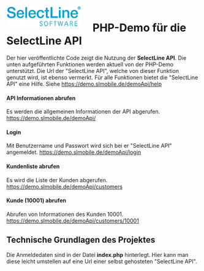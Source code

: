 <img align="left" src="sllogo.png" style="margin-right:30px;">

# PHP-Demo für die SelectLine API
Der hier veröffentlichte Code zeigt die Nutzung der **SelectLine API**. Die unten aufgeführten Funktionen werden aktuell von der PHP-Demo unterstützt. Die Url der "SelectLine API", welche von dieser Funktion  genutzt wird, ist ebenso vermerkt. Für alle Funktionen bietet die "SelectLine API" eine Hilfe. Siehe <https://demo.slmobile.de/demoApi/help>

#### API Informationen abrufen 
Es werden die allgemeinen Informationen der API abgerufen.
<https://demo.slmobile.de/demoApi/>

#### Login
Mit Benutzername und Passwort wird sich bei er "SelectLine API" angemeldet.
<https://demo.slmobile.de/demoApi/login>

#### Kundenliste abrufen
Es wird die Liste der Kunden abgerufen.
<https://demo.slmobile.de/demoApi/customers>

#### Kunde (10001) abrufen
Abrufen von Informationen des Kunden 10001.
<https://demo.slmobile.de/demoApi/customers/10001>

## Technische Grundlagen des Projektes

Die Anmeldedaten sind in der Datei **index.php** hinterlegt. Hier kann man diese leicht umstellen auf eine Url einer selbst gehosteten "SelectLine API".
